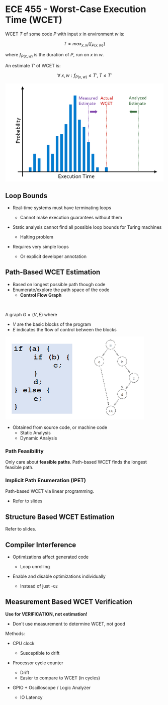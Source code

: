 # ECE 455 - Worst-Case Execution Time (WCET)

WCET $T$ of some code $P$ with input $x$ in environment $w$ is:



$$
T = max_{x,w} \left\lbrace f_{P(x,w)} \right\rbrace
$$



where $f_{P(x,w)}$ is the duration of $P$, run on $x$ in $w$.

An estimate $T'$ of WCET is:


$$
\forall \; x,w : f_{P(x,w)} \le T', \; T \le T'
$$


![](./images/wcet_probability.PNG)

## Loop Bounds

* Real-time systems must have terminating loops
  * Cannot make execution guarantees without them

* Static analysis cannot find all possible loop bounds for Turing machines
  * Halting problem

* Requires very simple loops
  * Or explicit developer annotation

## Path-Based WCET Estimation

* Based on longest possible path though code
* Enumerate/explore the path space of the code
  * **Control Flow Graph**

<br>

A graph $G = (V,E)$ where

* $V$ are the basic blocks of the program
* $E$ indicates the flow of control between the blocks

![](./images/control_flow_graph.PNG)

* Obtained from source code, or machine code
  * Static Analysis
  * Dynamic Analysis

### Path Feasibility

Only care about **feasible paths**. Path-based WCET finds the longest feasible path.

### Implicit Path Enumeration (IPET)

Path-based WCET via linear programming.

* Refer to slides

## Structure Based WCET Estimation

Refer to slides.

## Compiler Interference

* Optimizations affect generated code
  * Loop unrolling

* Enable and disable optimizations individually
  * Instead of just `-O2`

## Measurement Based WCET Verification

**Use for VERIFICATION, not estimation!**

* Don't use measurement to determine WCET, not good

Methods:

* CPU clock
  * Susceptible to drift

* Processor cycle counter
  * Drift
  * Easier to compare to WCET (in cycles)

* GPIO + Oscilloscope / Logic Analyzer
  * IO Latency
